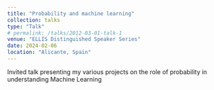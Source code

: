 ```yaml
---
title: "Probability and machine learning"
collection: talks
type: "Talk"
# permalink: /talks/2012-03-01-talk-1
venue: "ELLIS Distinguished Speaker Series"
date: 2024-02-06
location: "Alicante, Spain"
---
```


Invited talk presenting my various projects on the role of probability in understanding Machine Learning